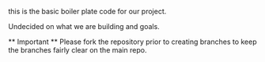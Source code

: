 this is the basic boiler plate code for our project.

Undecided on what we are building and goals.

** Important **
Please fork the repository prior to creating branches to keep the branches fairly clear on the main repo.
